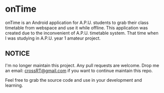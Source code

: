 # onTime

onTime is an Android application for A.P.U. students to grab their class timetable from webspace and use it while offline. 
This application was created due to the inconvenient of A.P.U. timetable system.
That time when I was studying in A.P.U. year 1 amateur project.

NOTICE
------

I'm no longer maintain this project. Any pull requests are welcome.
Drop me an email: crossRT@gmail.com if you want to continue maintain this repo.

Feel free to grab the source code and use in your development and learning.
